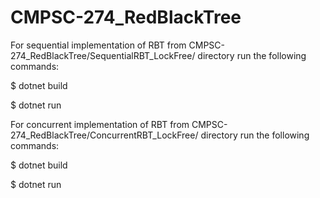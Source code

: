 # CMPSC-274_RedBlackTree

For sequential implementation of RBT from CMPSC-274_RedBlackTree/SequentialRBT_LockFree/ directory run the following commands:

$ dotnet build

$ dotnet run




For concurrent implementation of RBT from CMPSC-274_RedBlackTree/ConcurrentRBT_LockFree/ directory run the following commands:

$ dotnet build

$ dotnet run



